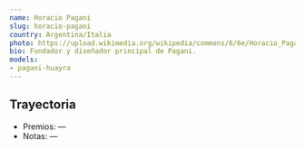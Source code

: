 ```yaml
---
name: Horacio Pagani
slug: horacio-pagani
country: Argentina/Italia
photo: https://upload.wikimedia.org/wikipedia/commons/6/6e/Horacio_Pagani_%28cropped%29.jpg
bio: Fundador y diseñador principal de Pagani.
models:
- pagani-huayra
---
```


## Trayectoria

- Premios: —
- Notas: —

